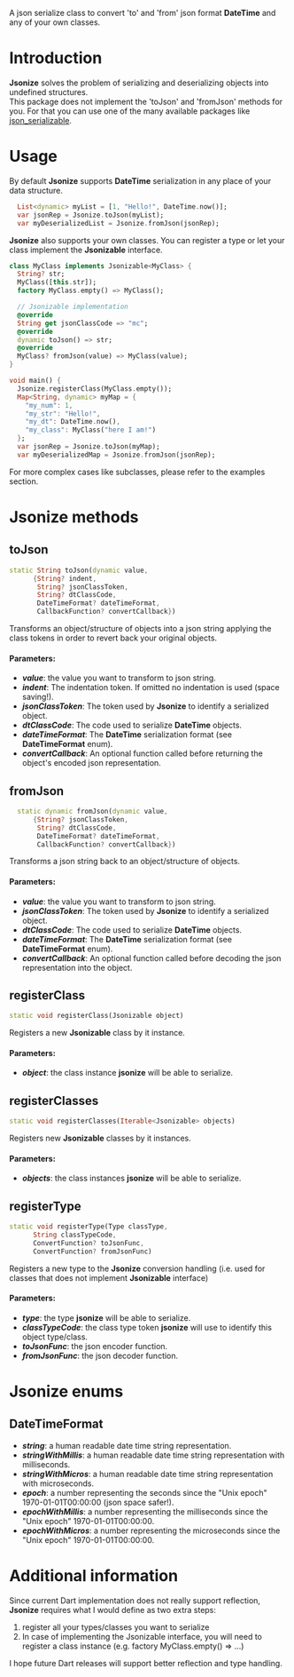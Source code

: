 A json serialize class to convert 'to' and 'from' json format **DateTime** and any of your own classes.

# Introduction

**Jsonize** solves the problem of serializing and deserializing objects into undefined structures.<br>
This package does not implement the 'toJson' and 'fromJson' methods for you. For that you can use one of the many available packages like [json_serializable](https://pub.dev/packages/json_serializable).

# Usage

By default **Jsonize** supports **DateTime** serialization in any place of your data structure.

```dart
  List<dynamic> myList = [1, "Hello!", DateTime.now()];
  var jsonRep = Jsonize.toJson(myList);
  var myDeserializedList = Jsonize.fromJson(jsonRep);
```

**Jsonize** also supports your own classes. You can register a type or let your class implement the **Jsonizable** interface.

```dart
class MyClass implements Jsonizable<MyClass> {
  String? str;
  MyClass([this.str]);
  factory MyClass.empty() => MyClass();

  // Jsonizable implementation
  @override
  String get jsonClassCode => "mc";
  @override
  dynamic toJson() => str;
  @override
  MyClass? fromJson(value) => MyClass(value);
}

void main() {
  Jsonize.registerClass(MyClass.empty());
  Map<String, dynamic> myMap = {
    "my_num": 1,
    "my_str": "Hello!",
    "my_dt": DateTime.now(),
    "my_class": MyClass("here I am!")
  };
  var jsonRep = Jsonize.toJson(myMap);
  var myDeserializedMap = Jsonize.fromJson(jsonRep);
```

For more complex cases like subclasses, please refer to the examples section.

# Jsonize methods

## toJson

```dart
static String toJson(dynamic value,
      {String? indent,
       String? jsonClassToken,
       String? dtClassCode,
       DateTimeFormat? dateTimeFormat,
       CallbackFunction? convertCallback})
```

Transforms an object/structure of objects into a json string applying the class tokens in order to revert back your original objects.

#### Parameters:

- **_value_**: the value you want to transform to json string.
- **_indent_**: The indentation token. If omitted no indentation is used (space saving!).
- **_jsonClassToken_**: The token used by **Jsonize** to identify a serialized object.
- **_dtClassCode_**: The code used to serialize **DateTime** objects.
- **_dateTimeFormat_**: The **DateTime** serialization format (see **DateTimeFormat** enum).
- **_convertCallback_**: An optional function called before returning the object's encoded json representation.

## fromJson

```dart
  static dynamic fromJson(dynamic value,
      {String? jsonClassToken,
       String? dtClassCode,
       DateTimeFormat? dateTimeFormat,
       CallbackFunction? convertCallback})
```

Transforms a json string back to an object/structure of objects.

#### Parameters:

- **_value_**: the value you want to transform to json string.
- **_jsonClassToken_**: The token used by **Jsonize** to identify a serialized object.
- **_dtClassCode_**: The code used to serialize **DateTime** objects.
- **_dateTimeFormat_**: The **DateTime** serialization format (see **DateTimeFormat** enum).
- **_convertCallback_**: An optional function called before decoding the json representation into the object.

## registerClass

```dart
static void registerClass(Jsonizable object)
```

Registers a new **Jsonizable** class by it instance.

#### Parameters:

- **_object_**: the class instance **jsonize** will be able to serialize.

## registerClasses

```dart
static void registerClasses(Iterable<Jsonizable> objects)
```

Registers new **Jsonizable** classes by it instances.

#### Parameters:

- **_objects_**: the class instances **jsonize** will be able to serialize.

## registerType

```dart
static void registerType(Type classType,
      String classTypeCode,
      ConvertFunction? toJsonFunc,
      ConvertFunction? fromJsonFunc)
```

Registers a new type to the **Jsonize** conversion handling (i.e. used for classes that does not implement **Jsonizable** interface)

#### Parameters:

- **_type_**: the type **jsonize** will be able to serialize.
- **_classTypeCode_**: the class type token **jsonize** will use to identify this object type/class.
- **_toJsonFunc_**: the json encoder function.
- **_fromJsonFunc_**: the json decoder function.

# Jsonize enums

## DateTimeFormat

- **_string_**: a human readable date time string representation.
- **_stringWithMillis_**: a human readable date time string representation with milliseconds.
- **_stringWithMicros_**: a human readable date time string representation with microseconds.
- **_epoch_**: a number representing the seconds since the "Unix epoch" 1970-01-01T00:00:00 (json space safer!).
- **_epochWithMillis_**: a number representing the milliseconds since the "Unix epoch" 1970-01-01T00:00:00.
- **_epochWithMicros_**: a number representing the microseconds since the "Unix epoch" 1970-01-01T00:00:00.

# Additional information

Since current Dart implementation does not really support reflection, **Jsonize** requires what I would define as two extra steps:

1. register all your types/classes you want to serialize
2. In case of implementing the Jsonizable interface, you will need to register a class instance (e.g. factory MyClass.empty() => ...)

I hope future Dart releases will support better reflection and type handling.
